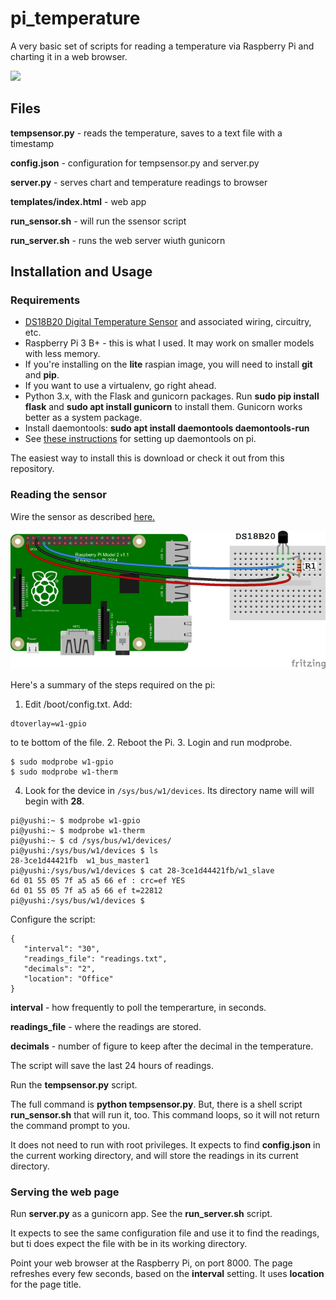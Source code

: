# pi_temperature


A very basic set of scripts for reading a temperature via Raspberry Pi and charting it in a web browser.

![](trimmed.gif)

## Files

**tempsensor.py** - reads the temperature, saves to a text file with a timestamp

**config.json** - configuration for tempsensor.py and server.py

**server.py** - serves chart and temperature readings to browser

**templates/index.html** - web app

**run_sensor.sh** - will run the ssensor script

**run_server.sh** - runs the web server wiuth gunicorn


## Installation and Usage


### Requirements

- [DS18B20 Digital Temperature Sensor](https://amzn.to/3vyjapy) and associated wiring, circuitry, etc.
- Raspberry Pi 3 B+ - this is what I used. It may work on smaller models with less memory.
- If you're installing on the **lite** raspian image, you will need to install **git** and **pip**.
- If you want to use a virtualenv, go right ahead.
- Python 3.x, with the Flask and gunicorn packages. Run **sudo pip install flask** and **sudo apt install gunicorn** to install them. Gunicorn works better as a system package.
- Install daemontools: **sudo apt install daemontools daemontools-run**
- See [these instructions](https://gist.github.com/connorjan/01f995511cfd0fee1cfae2387024b54a#:~:text=Install%20daemontools%20%24%20sudo%20apt-get%20install%20daemontools%20daemontools-run,want%20to%20be%20monitored%20%24%20sudo%20mkdir%20%2Fetc%2Fservice%2Ftestservice) for setting up daemontools on pi. 

The easiest way to install this is download or check it out from this repository.

### Reading the sensor

Wire the sensor as described [here.](https://www.circuitbasics.com/raspberry-pi-ds18b20-temperature-sensor-tutorial/) 

![](wiring.png)

Here's a summary of the steps required on the pi:

1. Edit /boot/config.txt. Add:
```
dtoverlay=w1-gpio
```
to te bottom of the file.
2. Reboot the Pi.
3. Login and run modprobe.
```
$ sudo modprobe w1-gpio
$ sudo modprobe w1-therm
```
4. Look for the device in ```/sys/bus/w1/devices```. Its directory name will will begin with **28**.

```
pi@yushi:~ $ modprobe w1-gpio
pi@yushi:~ $ modprobe w1-therm
pi@yushi:~ $ cd /sys/bus/w1/devices/
pi@yushi:/sys/bus/w1/devices $ ls
28-3ce1d44421fb  w1_bus_master1
pi@yushi:/sys/bus/w1/devices $ cat 28-3ce1d44421fb/w1_slave
6d 01 55 05 7f a5 a5 66 ef : crc=ef YES
6d 01 55 05 7f a5 a5 66 ef t=22812
pi@yushi:/sys/bus/w1/devices $
```


Configure the script:

```
{
   "interval": "30",
   "readings_file": "readings.txt",
   "decimals": "2",
   "location": "Office"
}
```

**interval** - how frequently to poll the temperarture, in seconds.

**readings_file** - where the readings are stored.

**decimals** - number of figure to keep after the decimal in the temperature.

The script will save the last 24 hours of readings.

Run the **tempsensor.py** script. 

The full command is **python tempsensor.py**. But, there is a shell script **run_sensor.sh** that will run it, too. This command loops, so it will not return the command prompt to you.

It does not need to run with root privileges. It expects to find **config.json** in the current working directory, and will store the readings in its current directory.


### Serving the web page

Run **server.py** as a gunicorn app. See the **run_server.sh** script. 

It expects to see the same configuration file and use it to find the readings, but ti does expect the file with be in its working directory.

Point your web browser at the Raspberry Pi, on port 8000. The page refreshes every few seconds, based on the **interval** setting. It uses **location** for the page title.





